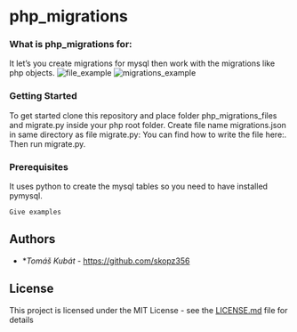 # php_migrations

### What is php_migrations for:
It let’s you create migrations for mysql then work with the migrations like php objects.
![file_example](https://user-images.githubusercontent.com/36794259/51074257-50925080-167d-11e9-9705-5234c4e9253b.png)
![migrations_example](https://user-images.githubusercontent.com/36794259/51074288-bc74b900-167d-11e9-91d3-e09b09a631fe.png)



### Getting Started

To get started clone this repository and place folder php_migrations_files and migrate.py inside your php root folder.
Create file name migrations.json in same directory  as file migrate.py: You can find how to write the file here:.
Then run migrate.py.

### Prerequisites

It uses python to create the mysql tables so you need to have installed pymysql.

```
Give examples
```



## Authors

* **Tomáš Kubát* - https://github.com/skopz356
 


## License

This project is licensed under the MIT License - see the [LICENSE.md](LICENSE.md) file for details
